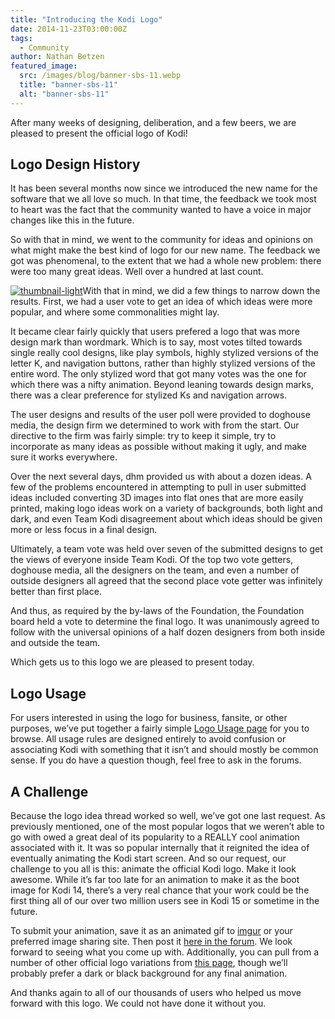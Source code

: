 ```yaml
---
title: "Introducing the Kodi Logo"
date: 2014-11-23T03:00:00Z
tags:
  - Community
author: Nathan Betzen
featured_image:
  src: /images/blog/banner-sbs-11.webp
  title: "banner-sbs-11"
  alt: "banner-sbs-11"
---
```


After many weeks of designing, deliberation, and a few beers, we are pleased to present the official logo of Kodi!

## Logo Design History

It has been several months now since we introduced the new name for the software that we all love so much. In that time, the feedback we took most to heart was the fact that the community wanted to have a voice in major changes like this in the future.

So with that in mind, we went to the community for ideas and opinions on what might make the best kind of logo for our new name. The feedback we got was phenomenal, to the extent that we had a whole new problem: there were too many great ideas. Well over a hundred at last count.

[![thumbnail-light](/images/blog/thumbnail-light-300x300.webp)](/images/blog/thumbnail-light.webp)With that in mind, we did a few things to narrow down the results. First, we had a user vote to get an idea of which ideas were more popular, and where some commonalities might lay.

It became clear fairly quickly that users prefered a logo that was more design mark than wordmark. Which is to say, most votes tilted towards single really cool designs, like play symbols, highly stylized versions of the letter K, and navigation buttons, rather than highly stylized versions of the entire word. The only stylized word that got many votes was the one for which there was a nifty animation. Beyond leaning towards design marks, there was a clear preference for stylized Ks and navigation arrows.

The user designs and results of the user poll were provided to doghouse media, the design firm we determined to work with from the start. Our directive to the firm was fairly simple: try to keep it simple, try to incorporate as many ideas as possible without making it ugly, and make sure it works everywhere.

Over the next several days, dhm provided us with about a dozen ideas. A few of the problems encountered in attempting to pull in user submitted ideas included converting 3D images into flat ones that are more easily printed, making logo ideas work on a variety of backgrounds, both light and dark, and even Team Kodi disagreement about which ideas should be given more or less focus in a final design.

Ultimately, a team vote was held over seven of the submitted designs to get the views of everyone inside Team Kodi. Of the top two vote getters, doghouse media, all the designers on the team, and even a number of outside designers all agreed that the second place vote getter was infinitely better than first place.

And thus, as required by the by-laws of the Foundation, the Foundation board held a vote to determine the final logo. It was unanimously agreed to follow with the universal opinions of a half dozen designers from both inside and outside the team.

Which gets us to this logo we are pleased to present today.

## Logo Usage

For users interested in using the logo for business, fansite, or other purposes, we’ve put together a fairly simple [Logo Usage page](https://kodi.wiki/view/Official:Visual_Identity_Guidelines) for you to browse. All usage rules are designed entirely to avoid confusion or associating Kodi with something that it isn’t and should mostly be common sense. If you do have a question though, feel free to ask in the forums.

## A Challenge

Because the logo idea thread worked so well, we’ve got one last request. As previously mentioned, one of the most popular logos that we weren’t able to go with owed a great deal of its popularity to a REALLY cool animation associated with it. It was so popular internally that it reignited the idea of eventually animating the Kodi start screen. And so our request, our challenge to you all is this: animate the official Kodi logo. Make it look awesome. While it’s far too late for an animation to make it as the boot image for Kodi 14, there’s a very real chance that your work could be the first thing all of our over two million users see in Kodi 15 or sometime in the future.

To submit your animation, save it as an animated gif to [imgur](https://imgur.com/) or your preferred image sharing site. Then post it [here in the forum](https://forum.kodi.tv/showthread.php?tid=209673). We look forward to seeing what you come up with. Additionally, you can pull from a number of other official logo variations from [this page](https://kodi.wiki/view/Official:Media_center_logos), though we’ll probably prefer a dark or black background for any final animation.

And thanks again to all of our thousands of users who helped us move forward with this logo. We could not have done it without you.
